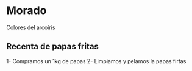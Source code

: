 # Morado
Colores del arcoíris
## **Recenta de papas fritas**
1- Compramos un 1kg de papas
2- Limpiamos y pelamos la papas firtas
